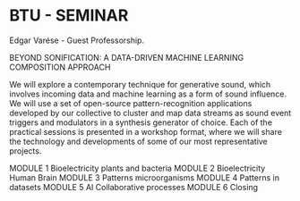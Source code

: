 # BTU - SEMINAR
Edgar Varése - Guest Professorship. 



BEYOND SONIFICATION: A DATA-DRIVEN MACHINE LEARNING COMPOSITION APPROACH


We will explore a contemporary technique for generative sound, which involves incoming data and machine learning as a form of sound influence. We will use a set of open-source pattern-recognition applications developed by our collective to cluster and map data streams as sound event triggers and modulators in a synthesis generator of choice.
Each of the practical sessions is presented in a workshop format, where we will share the technology and developments of some of our most representative projects.

MODULE 1  Bioelectricity plants and bacteria 
MODULE 2  Bioelectricity Human Brain
MODULE 3 Patterns microorganisms
MODULE 4 Patterns in datasets
MODULE 5 AI Collaborative processes 
MODULE 6 Closing 

